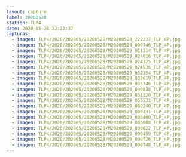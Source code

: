 ```yaml
---
layout: capture
label: 20200528
station: TLP4
date: 2020-05-28 22:22:37
capturas:
  - imagem: TLP4/2020/202005/20200528/M20200528_222237_TLP_4P.jpg
  - imagem: TLP4/2020/202005/20200528/M20200529_000746_TLP_4P.jpg
  - imagem: TLP4/2020/202005/20200528/M20200529_011314_TLP_4P.jpg
  - imagem: TLP4/2020/202005/20200528/M20200529_024016_TLP_4P.jpg
  - imagem: TLP4/2020/202005/20200528/M20200529_024325_TLP_4P.jpg
  - imagem: TLP4/2020/202005/20200528/M20200529_024536_TLP_4P.jpg
  - imagem: TLP4/2020/202005/20200528/M20200529_032354_TLP_4P.jpg
  - imagem: TLP4/2020/202005/20200528/M20200529_032619_TLP_4P.jpg
  - imagem: TLP4/2020/202005/20200528/M20200529_035746_TLP_4P.jpg
  - imagem: TLP4/2020/202005/20200528/M20200529_040838_TLP_4P.jpg
  - imagem: TLP4/2020/202005/20200528/M20200529_051320_TLP_4P.jpg
  - imagem: TLP4/2020/202005/20200528/M20200529_055531_TLP_4P.jpg
  - imagem: TLP4/2020/202005/20200528/M20200529_060240_TLP_4P.jpg
  - imagem: TLP4/2020/202005/20200528/M20200529_080331_TLP_4P.jpg
  - imagem: TLP4/2020/202005/20200528/M20200529_080400_TLP_4P.jpg
  - imagem: TLP4/2020/202005/20200528/M20200529_085008_TLP_4P.jpg
  - imagem: TLP4/2020/202005/20200528/M20200529_090022_TLP_4P.jpg
  - imagem: TLP4/2020/202005/20200528/M20200529_090459_TLP_4P.jpg
  - imagem: TLP4/2020/202005/20200528/M20200529_090726_TLP_4P.jpg
  - imagem: TLP4/2020/202005/20200528/M20200529_090748_TLP_4P.jpg
---
```

